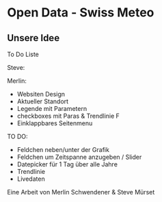 # Open Data - Swiss Meteo

## Unsere Idee 

To Do Liste

Steve:



Merlin:
- Websiten Design
- Aktueller Standort
- Legende mit Parametern
- checkboxes mit Paras & Trendlinie F
- Einklappbares Seitenmenu

TO DO:
- Feldchen neben/unter der Grafik
- Feldchen um Zeitspanne anzugeben / Slider
- Datepicker für 1 Tag über alle Jahre
- Trendlinie
- Livedaten


Eine Arbeit von
Merlin Schwendener 
&
Steve Mürset
